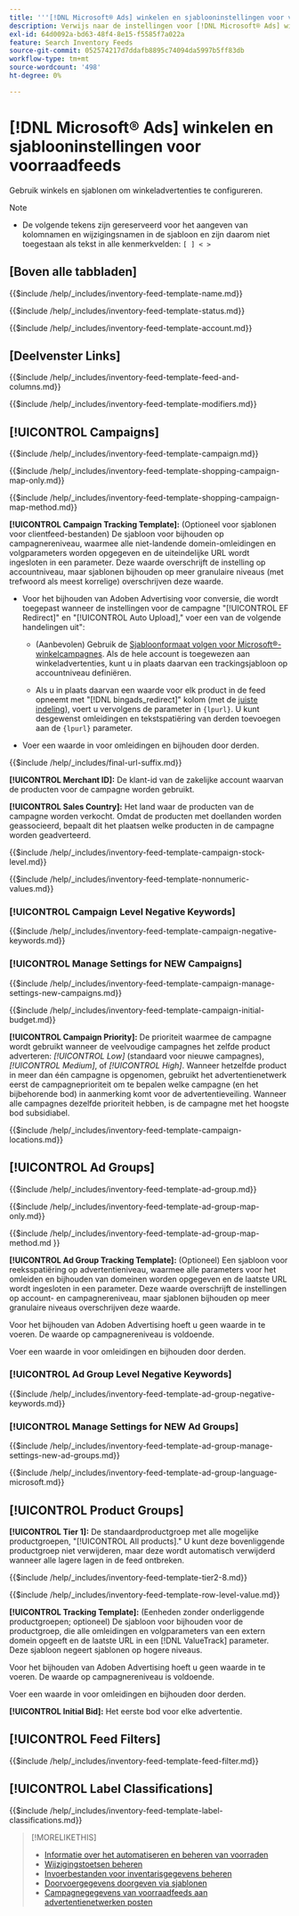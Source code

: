 ```yaml
---
title: '''[!DNL Microsoft® Ads] winkelen en sjablooninstellingen voor voorraadfeeds"'
description: Verwijs naar de instellingen voor [!DNL Microsoft® Ads] winkelen en sjablonen voor voorraadfeeds.
exl-id: 64d0092a-bd63-48f4-8e15-f5585f7a022a
feature: Search Inventory Feeds
source-git-commit: 052574217d7ddafb8895c74094da5997b5ff83db
workflow-type: tm+mt
source-wordcount: '498'
ht-degree: 0%

---
```


# [!DNL Microsoft® Ads] winkelen en sjablooninstellingen voor voorraadfeeds

Gebruik winkels en sjablonen om winkeladvertenties te configureren.

>[!NOTE]
>
>* De volgende tekens zijn gereserveerd voor het aangeven van kolomnamen en wijzigingsnamen in de sjabloon en zijn daarom niet toegestaan als tekst in alle kenmerkvelden:  `[ ] < > `


## \[Boven alle tabbladen\]

<!-- **Template Name:** -->

{{$include /help/_includes/inventory-feed-template-name.md}}

<!-- **Status:** -->

{{$include /help/_includes/inventory-feed-template-status.md}}

<!-- **Account:** -->

{{$include /help/_includes/inventory-feed-template-account.md}}

## \[Deelvenster Links\]

<!-- **[!UICONTROL Feed &amp; Columns]:** -->

{{$include /help/_includes/inventory-feed-template-feed-and-columns.md}}

<!-- **[!UICONTROL Modifiers]:** -->

{{$include /help/_includes/inventory-feed-template-modifiers.md}}

## [!UICONTROL Campaigns]

<!-- **[!UICONTROL Campaign]:** -->

{{$include /help/_includes/inventory-feed-template-campaign.md}}

<!-- **[!UICONTROL Campaign Map Only]:** -->

{{$include /help/_includes/inventory-feed-template-shopping-campaign-map-only.md}}

<!-- **[!UICONTROL Campaign Map Method]:** -->

{{$include /help/_includes/inventory-feed-template-shopping-campaign-map-method.md}}

**[!UICONTROL Campaign Tracking Template]:** (Optioneel voor sjablonen voor clientfeed-bestanden) De sjabloon voor bijhouden op campagnereniveau, waarmee alle niet-landende domein-omleidingen en volgparameters worden opgegeven en de uiteindelijke URL wordt ingesloten in een parameter. Deze waarde overschrijft de instelling op accountniveau, maar sjablonen bijhouden op meer granulaire niveaus (met trefwoord als meest korrelige) overschrijven deze waarde.

* Voor het bijhouden van Adoben Advertising voor conversie, die wordt toegepast wanneer de instellingen voor de campagne &quot;[!UICONTROL EF Redirect]&quot; en &quot;[!UICONTROL Auto Upload],&quot; voer een van de volgende handelingen uit&quot;:

   * (Aanbevolen) Gebruik de [Sjabloonformaat volgen voor Microsoft®-winkelcampagnes](/help/search-social-commerce/tracking/formats-click-tracking-microsoft.md). Als de hele account is toegewezen aan winkeladvertenties, kunt u in plaats daarvan een trackingsjabloon op accountniveau definiëren.

   * Als u in plaats daarvan een waarde voor elk product in de feed opneemt met &quot;[!DNL bingads_redirect]&quot; kolom (met de [juiste indeling](/help/search-social-commerce/tracking/formats-click-tracking-microsoft.md)), voert u vervolgens de parameter in `{lpurl}`. U kunt desgewenst omleidingen en tekstspatiëring van derden toevoegen aan de `{lpurl}` parameter.

* Voer een waarde in voor omleidingen en bijhouden door derden.

<!-- **[!UICONTROL Campaign Final URL Suffix]:** -->

{{$include /help/_includes/final-url-suffix.md}}

**[!UICONTROL Merchant ID]:** De klant-id van de zakelijke account waarvan de producten voor de campagne worden gebruikt.

**[!UICONTROL Sales Country]:** Het land waar de producten van de campagne worden verkocht. Omdat de producten met doellanden worden geassocieerd, bepaalt dit het plaatsen welke producten in de campagne worden geadverteerd.

<!-- **[!UICONTROL Stock Level]:** -->

{{$include /help/_includes/inventory-feed-template-campaign-stock-level.md}}

<!-- **[!UICONTROL This column has non-numeric values]:** -->

{{$include /help/_includes/inventory-feed-template-nonnumeric-values.md}}

### [!UICONTROL Campaign Level Negative Keywords]

{{$include /help/_includes/inventory-feed-template-campaign-negative-keywords.md}}

### [!UICONTROL Manage Settings for NEW Campaigns]

<!-- Flag/check box **[!UICONTROL Manage Settings for NEW Campaigns]:** -->

{{$include /help/_includes/inventory-feed-template-campaign-manage-settings-new-campaigns.md}}

<!-- **[!UICONTROL Initial Budget]:** -->

{{$include /help/_includes/inventory-feed-template-campaign-initial-budget.md}}

**[!UICONTROL Campaign Priority]:** De prioriteit waarmee de campagne wordt gebruikt wanneer de veelvoudige campagnes het zelfde product adverteren: *[!UICONTROL Low]* (standaard voor nieuwe campagnes), *[!UICONTROL Medium]*, of *[!UICONTROL High]*. Wanneer hetzelfde product in meer dan één campagne is opgenomen, gebruikt het advertentienetwerk eerst de campagneprioriteit om te bepalen welke campagne (en het bijbehorende bod) in aanmerking komt voor de advertentieveiling. Wanneer alle campagnes dezelfde prioriteit hebben, is de campagne met het hoogste bod subsidiabel.

<!-- **[!UICONTROL Locations]:** -->

{{$include /help/_includes/inventory-feed-template-campaign-locations.md}}

## [!UICONTROL Ad Groups]

<!-- **[!UICONTROL Ad Group]:** -->

{{$include /help/_includes/inventory-feed-template-ad-group.md}}

<!-- **[!UICONTROL Map Only]:** -->

{{$include /help/_includes/inventory-feed-template-ad-group-map-only.md}}

<!-- **[!UICONTROL Map Method]:** -->

{{$include /help/_includes/inventory-feed-template-ad-group-map-method.md }}

**[!UICONTROL Ad Group Tracking Template]:** (Optioneel) Een sjabloon voor reeksspatiëring op advertentieniveau, waarmee alle parameters voor het omleiden en bijhouden van domeinen worden opgegeven en de laatste URL wordt ingesloten in een parameter. Deze waarde overschrijft de instellingen op account- en campagnereniveau, maar sjablonen bijhouden op meer granulaire niveaus overschrijven deze waarde.

Voor het bijhouden van Adoben Advertising hoeft u geen waarde in te voeren. De waarde op campagnereniveau is voldoende.

Voer een waarde in voor omleidingen en bijhouden door derden.

### [!UICONTROL Ad Group Level Negative Keywords]

{{$include /help/_includes/inventory-feed-template-ad-group-negative-keywords.md}}

### [!UICONTROL Manage Settings for NEW Ad Groups]

<!-- Flag/check box **[!UICONTROL Manage Settings for NEW Ad Groups]:** -->

{{$include /help/_includes/inventory-feed-template-ad-group-manage-settings-new-ad-groups.md}}

<!-- **[!UICONTROL Languages]:** -->

{{$include /help/_includes/inventory-feed-template-ad-group-language-microsoft.md}}

## [!UICONTROL Product Groups]

**[!UICONTROL Tier 1]:** De standaardproductgroep met alle mogelijke productgroepen, &quot;[!UICONTROL All products].&quot; U kunt deze bovenliggende productgroep niet verwijderen, maar deze wordt automatisch verwijderd wanneer alle lagere lagen in de feed ontbreken.

<!-- **[!UICONTROL Tier 2 - Tier 8]:** -->

{{$include /help/_includes/inventory-feed-template-tier2-8.md}}

<!-- **[!UICONTROL Row Level Value]:** -->

{{$include /help/_includes/inventory-feed-template-row-level-value.md}}

**[!UICONTROL Tracking Template]:** (Eenheden zonder onderliggende productgroepen; optioneel) De sjabloon voor bijhouden voor de productgroep, die alle omleidingen en volgparameters van een extern domein opgeeft en de laatste URL in een [!DNL ValueTrack] parameter. Deze sjabloon negeert sjablonen op hogere niveaus.

Voor het bijhouden van Adoben Advertising hoeft u geen waarde in te voeren. De waarde op campagnereniveau is voldoende.

Voer een waarde in voor omleidingen en bijhouden door derden.

**[!UICONTROL Initial Bid]:** Het eerste bod voor elke advertentie.

## [!UICONTROL Feed Filters]

<!-- **\[Feed Filter\]:** -->

{{$include /help/_includes/inventory-feed-template-feed-filter.md}}

## [!UICONTROL Label Classifications]

<!-- **\[Component\] [!UICONTROL Label Classifications] &gt; `[Label Classification and Value`]:** -->

{{$include /help/_includes/inventory-feed-template-label-classifications.md}}

>[!MORELIKETHIS]
>
>* [Informatie over het automatiseren en beheren van voorraden](../inventory-feeds-about.md)
>* [Wijzigingstoetsen beheren](../modifiers-manage.md)
>* [Invoerbestanden voor inventarisgegevens beheren](/help/search-social-commerce/campaign-management/inventory-feeds/feed-files-manage.md)
>* [Doorvoergegevens doorgeven via sjablonen](../feed-data-propagate.md)
>* [Campagnegegevens van voorraadfeeds aan advertentienetwerken posten](../propagated-data-post.md)
